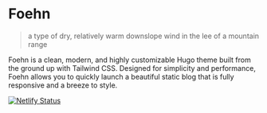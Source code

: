 # Foehn

> a type of dry, relatively warm downslope wind in the lee of a mountain range

Foehn is a clean, modern, and highly customizable Hugo theme built from the ground up with Tailwind CSS. Designed for simplicity and performance, Foehn allows you to quickly launch a beautiful static blog that is fully responsive and a breeze to style.

[![Netlify Status](https://api.netlify.com/api/v1/badges/188872fb-1c8b-4c6e-a27b-cc9b52d9e704/deploy-status)](https://app.netlify.com/projects/foehn/deploys)
